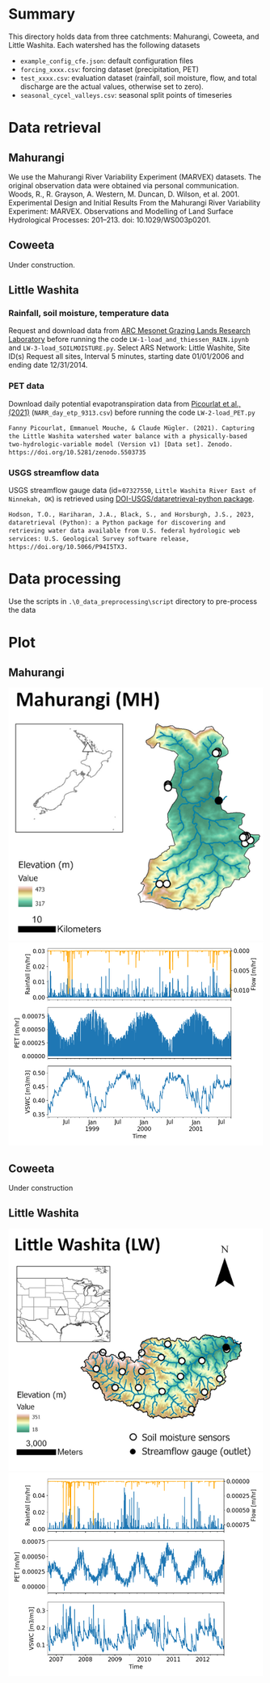 # Summary
This directory holds data from three catchments: Mahurangi, Coweeta, and Little Washita. Each watershed has the following datasets
- `example_config_cfe.json`: default configuration files
- `forcing_xxxx.csv`: forcing dataset (precipitation, PET)
- `test_xxxx.csv`: evaluation dataset (rainfall, soil moisture, flow, and total discharge are the actual values, otherwise set to zero). 
- `seasonal_cycel_valleys.csv`: seasonal split points of timeseries

# Data retrieval

## Mahurangi
We use the Mahurangi River Variability Experiment (MARVEX) datasets. The original observation data were obtained via personal communication. 
    Woods, R., R. Grayson, A. Western, M. Duncan, D. Wilson, et al. 2001. Experimental Design and Initial Results From the Mahurangi River Variability Experiment: MARVEX. Observations and Modelling of Land Surface Hydrological Processes: 201–213. doi: 10.1029/WS003p0201.

## Coweeta
Under construction. 

## Little Washita
### Rainfall, soil moisture, temperature data
Request and download data from [ARC Mesonet Grazing Lands Research Laboratory](https://ars.mesonet.org/data-files/data-request/) before running the code `LW-1-load_and_thiessen_RAIN.ipynb` and `LW-3-load_SOILMOISTURE.py`. Select ARS Network: Little Washite, Site ID(s) Request all sites, Interval 5 minutes, starting date 01/01/2006 and ending date 12/31/2014. 

### PET data
Download daily potential evapotranspiration data from [Picourlat et al., (2021)](https://doi.org/10.5281/zenodo.5503735) (`NARR_day_etp_9313.csv`) before running the code `LW-2-load_PET.py`

    Fanny Picourlat, Emmanuel Mouche, & Claude Mügler. (2021). Capturing the Little Washita watershed water balance with a physically-based two-hydrologic-variable model (Version v1) [Data set]. Zenodo. https://doi.org/10.5281/zenodo.5503735


### USGS streamflow data
USGS streamflow gauge data (id=`07327550`, `Little Washita River East of Ninnekah, OK`) is retrieved using [DOI-USGS/dataretrieval-python package](https://github.com/DOI-USGS/dataretrieval-python). 

    Hodson, T.O., Hariharan, J.A., Black, S., and Horsburgh, J.S., 2023, dataretrieval (Python): a Python package for discovering and retrieving water data available from U.S. federal hydrologic web services: U.S. Geological Survey software release, https://doi.org/10.5066/P94I5TX3.

# Data processing 
Use the scripts in `.\0_data_preprocessing\script` directory to pre-process the data

# Plot 
## Mahurangi
![alt text](https://github.com/RY4GIT/SMSigxModel/blob/master/data/Mahurangi/plot/map.png "Mahurangi map")
![alt text](https://github.com/RY4GIT/SMSigxModel/blob/master/data/Mahurangi/plot/input_data.png "Mahurangi input data")

## Coweeta
Under construction

## Little Washita
![alt text](https://github.com/RY4GIT/SMSigxModel/blob/master/data/LittleWashita/plot/map.png "Little Washita map")
![alt text](https://github.com/RY4GIT/SMSigxModel/blob/master/data/LittleWashita/plot/input_data.png "Little Washita input data")
